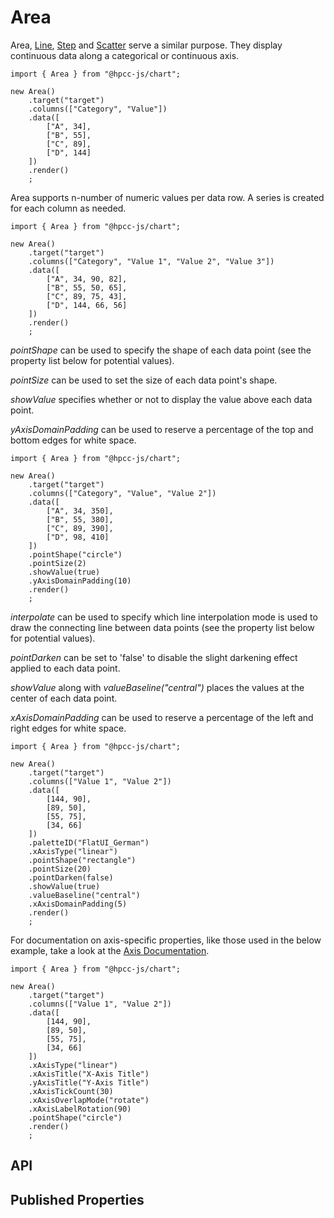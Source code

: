 # Area

<!--meta
{
    "id": 2401,
    "name": "Area",
    "kind": 128,
    "kindString": "Class",
    "flags": {
        "isExported": true
    },
    "sources": [
        {
            "fileName": "Area.ts",
            "line": 3,
            "character": 17
        }
    ],
    "extendedTypes": [
        {
            "type": "reference",
            "name": "Scatter",
            "id": 1482
        }
    ],
    "folder": "packages/chart"
}
-->

Area, [Line](./Line.md), [Step](./Step.md) and [Scatter](./Scatter.md) serve a similar purpose. They display continuous data along a categorical or continuous axis.

```sample-code
import { Area } from "@hpcc-js/chart";

new Area()
    .target("target")
    .columns(["Category", "Value"])
    .data([
        ["A", 34],
        ["B", 55],
        ["C", 89],
        ["D", 144]
    ])
    .render()
    ;
```

Area supports n-number of numeric values per data row. A series is created for each column as needed. 

```sample-code
import { Area } from "@hpcc-js/chart";

new Area()
    .target("target")
    .columns(["Category", "Value 1", "Value 2", "Value 3"])
    .data([
        ["A", 34, 90, 82],
        ["B", 55, 50, 65],
        ["C", 89, 75, 43],
        ["D", 144, 66, 56]
    ])
    .render()
    ;
```

_pointShape_ can be used to specify the shape of each data point (see the property list below for potential values).

_pointSize_ can be used to set the size of each data point's shape.

_showValue_ specifies whether or not to display the value above each data point.

_yAxisDomainPadding_ can be used to reserve a percentage of the top and bottom edges for white space.

```sample-code
import { Area } from "@hpcc-js/chart";

new Area()
    .target("target")
    .columns(["Category", "Value", "Value 2"])
    .data([
        ["A", 34, 350],
        ["B", 55, 380],
        ["C", 89, 390],
        ["D", 98, 410]
    ])
    .pointShape("circle")
    .pointSize(2)
    .showValue(true)
    .yAxisDomainPadding(10)
    .render()
    ;
```

_interpolate_ can be used to specify which line interpolation mode is used to draw the connecting line between data points (see the property list below for potential values).

_pointDarken_ can be set to 'false' to disable the slight darkening effect applied to each data point.

_showValue_ along with _valueBaseline("central")_ places the values at the center of each data point.

_xAxisDomainPadding_ can be used to reserve a percentage of the left and right edges for white space.

```sample-code
import { Area } from "@hpcc-js/chart";

new Area()
    .target("target")
    .columns(["Value 1", "Value 2"])
    .data([
        [144, 90],
        [89, 50],
        [55, 75],
        [34, 66]
    ])
    .paletteID("FlatUI_German")
    .xAxisType("linear")
    .pointShape("rectangle")
    .pointSize(20)
    .pointDarken(false)
    .showValue(true)
    .valueBaseline("central")
    .xAxisDomainPadding(5)
    .render()
    ;
```

For documentation on axis-specific properties, like those used in the below example, take a look at the [Axis Documentation](./XYAxis.md).

```sample-code
import { Area } from "@hpcc-js/chart";

new Area()
    .target("target")
    .columns(["Value 1", "Value 2"])
    .data([
        [144, 90],
        [89, 50],
        [55, 75],
        [34, 66]
    ])
    .xAxisType("linear")
    .xAxisTitle("X-Axis Title")
    .yAxisTitle("Y-Axis Title")
    .xAxisTickCount(30)
    .xAxisOverlapMode("rotate")
    .xAxisLabelRotation(90)
    .pointShape("circle")
    .render()
    ;
```

## API

<!--meta:Area.target
{
    "id": 2698,
    "name": "target",
    "kind": 2048,
    "kindString": "Method",
    "flags": {
        "isExported": true
    },
    "signatures": [
        {
            "id": 2699,
            "name": "target",
            "kind": 4096,
            "kindString": "Call signature",
            "flags": {},
            "type": {
                "type": "union",
                "types": [
                    {
                        "type": "intrinsic",
                        "name": "null"
                    },
                    {
                        "type": "reference",
                        "name": "HTMLElement"
                    },
                    {
                        "type": "reference",
                        "name": "SVGElement"
                    }
                ]
            },
            "overwrites": {
                "type": "reference",
                "name": "Widget.target"
            },
            "inheritedFrom": {
                "type": "reference",
                "name": "SVGWidget.target"
            }
        },
        {
            "id": 2700,
            "name": "target",
            "kind": 4096,
            "kindString": "Call signature",
            "flags": {},
            "parameters": [
                {
                    "id": 2701,
                    "name": "_",
                    "kind": 32768,
                    "kindString": "Parameter",
                    "flags": {},
                    "type": {
                        "type": "union",
                        "types": [
                            {
                                "type": "intrinsic",
                                "name": "null"
                            },
                            {
                                "type": "intrinsic",
                                "name": "string"
                            },
                            {
                                "type": "reference",
                                "name": "HTMLElement"
                            },
                            {
                                "type": "reference",
                                "name": "SVGElement"
                            }
                        ]
                    }
                }
            ],
            "type": {
                "type": "intrinsic",
                "name": "this"
            },
            "overwrites": {
                "type": "reference",
                "name": "Widget.target"
            },
            "inheritedFrom": {
                "type": "reference",
                "name": "SVGWidget.target"
            }
        }
    ],
    "sources": [
        {
            "fileName": "C:/Users/gordon/git/hpcc-js-build/packages/common/types/SVGWidget.d.ts",
            "line": 43,
            "character": 10
        },
        {
            "fileName": "C:/Users/gordon/git/hpcc-js-build/packages/common/types/SVGWidget.d.ts",
            "line": 44,
            "character": 10
        }
    ],
    "overwrites": {
        "type": "reference",
        "name": "Widget.target"
    },
    "inheritedFrom": {
        "type": "reference",
        "name": "SVGWidget.target"
    },
    "folder": "packages/chart"
}
-->

## Published Properties
```@hpcc-js/chart:Area
```
